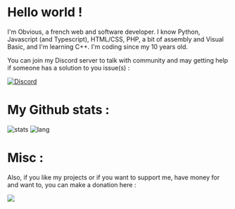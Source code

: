 # Hello world !

I'm Obvious, a french web and software developer. I know Python, Javascript (and Typescript), HTML/CSS, PHP, a bit of assembly and Visual Basic, and I'm learning C++. I'm coding since my 10 years old.

You can join my Discord server to talk with community and may getting help if someone has a solution to you issue(s) :

[![Discord](https://img.shields.io/discord/719631917779124325?label=Chat&logo=Discord&style=for-the-badge)](https://discord.gg/VPzU9hu)

# My Github stats :
![stats](https://github-readme-stats.vercel.app/api?username=obvious-ly-sh&show_icons=true&theme=radical)
![lang](https://github-readme-stats.vercel.app/api/top-langs/?username=obvious-ly-sh&theme=radical)

# Misc :
Also, if you like my projects or if you want to support me, have money for and want to, you can make a donation here :

[![](https://www.paypalobjects.com/en_US/i/btn/btn_donateCC_LG.gif)](https://www.paypal.me/codingdotexe)
